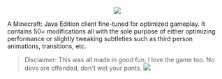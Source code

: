 <p align="center">
  <img src="https://i.imgur.com/KTsQ54F.png">
</p>

A Minecraft: Java Edition client fine-tuned for optimized gameplay. It contains 50+ modifications all with the sole purpose of either optimizing performance or slightly tweaking subtleties such as third person animations, transitions, etc.

> Disclaimer:
> This was all made in good fun, I love the game too. No devs are offended, don't wet your pants.
> ![](https://i.imgur.com/hrgSQZo.jpg)
